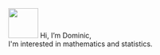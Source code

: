 <img src="https://user-images.githubusercontent.com/109325886/209913040-7692935b-9c44-4d5c-987a-b71413803b47.png" width=60 height=60/>
Hi, I’m Dominic,
</br>
I'm interested in mathematics and statistics.

